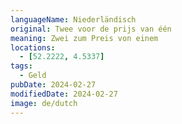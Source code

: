 ```yaml
---
languageName: Niederländisch
original: Twee voor de prijs van één
meaning: Zwei zum Preis von einem
locations:
  - [52.2222, 4.5337]
tags:
  - Geld
pubDate: 2024-02-27
modifiedDate: 2024-02-27
image: de/dutch
---
```

